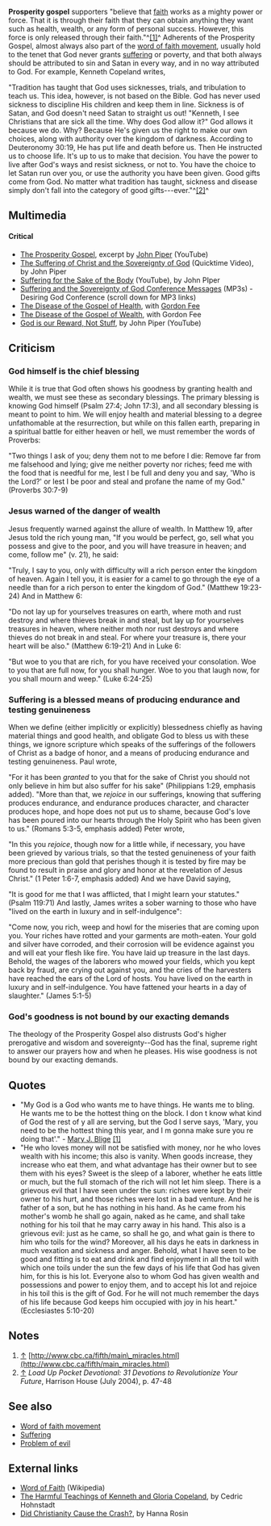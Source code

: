 **Prosperity gospel** supporters "believe that
[faith](Faith "Faith") works as a mighty power or force. That it is
through their faith that they can obtain anything they want such as
health, wealth, or any form of personal success. However, this
force is only released through their faith."^[[1]](#note-0)^
Adherents of the Prosperity Gospel, almost always also part of the
[word of faith movement](Word_of_faith_movement "Word of faith movement"),
usually hold to the tenet that God never grants
[suffering](Suffering "Suffering") or poverty, and that both always
should be attributed to sin and Satan in every way, and in no way
attributed to God. For example, Kenneth Copeland writes,

"Tradition has taught that God uses sicknesses, trials, and
tribulation to teach us. This idea, however, is not based on the
Bible. God has never used sickness to discipline His children and
keep them in line. Sickness is of Satan, and God doesn't need Satan
to straight us out! "Kenneth, I see Christians that are sick all
the time. Why does God allow it?" God allows it because we do. Why?
Because He's given us the right to make our own choices, along with
authority over the kingdom of darkness. According to Deuteronomy
30:19, He has put life and death before us. Then He instructed us
to choose life. It's up to us to make that decision. You have the
power to live after God's ways and resist sickness, or not to. You
have the choice to let Satan run over you, or use the authority you
have been given. Good gifts come from God. No matter what tradition
has taught, sickness and disease simply don't fall into the
category of good gifts---ever."^[[2]](#note-1)^
## Multimedia

#### Critical

-   [The Prosperity Gospel](http://www.youtube.com/watch?v=PTc_FoELt8s),
    excerpt by [John Piper](John_Piper "John Piper") (YouTube)
-   [The Suffering of Christ and the Sovereignty of God](http://www.desiringgod.org/media/video/2005/20051009_high.mov)
    (Quicktime Video), by John Piper
-   [Suffering for the Sake of the Body](http://www.youtube.com/watch?v=E8MeboSDajc&feature=PlayList&p=8A5C16B2170B8FAA&index=0&playnext=1)
    (YouTube), by John PIper
-   [Suffering and the Sovereignty of God Conference Messages](http://www.desiringgod.org/Events/NationalConferences/Archives/2005/)
    (MP3s) - Desiring God Conference (scroll down for MP3 links)
-   [The Disease of the Gospel of Health](http://www.havenministries.com/audio/082806-64k.mp3),
    with [Gordon Fee](Gordon_Fee "Gordon Fee")
-   [The Disease of the Gospel of Wealth](http://www.havenministries.com/audio/083006-64k.mp3),
    with Gordon Fee
-   [God is our Reward, Not Stuff](http://www.youtube.com/watch?v=enNfHsu2h3c),
    by John Piper (YouTube)

## Criticism

### God himself is the chief blessing

While it is true that God often shows his goodness by granting
health and wealth, we must see these as secondary blessings. The
primary blessing is knowing God himself (Psalm 27:4; John 17:3),
and all secondary blessing is meant to point to him. We will enjoy
health and material blessing to a degree unfathomable at the
resurrection, but while on this fallen earth, preparing in a
spiritual battle for either heaven or hell, we must remember the
words of Proverbs:

"Two things I ask of you; deny them not to me before I die: Remove
far from me falsehood and lying; give me neither poverty nor
riches; feed me with the food that is needful for me, lest I be
full and deny you and say, 'Who is the Lord?' or lest I be poor and
steal and profane the name of my God." (Proverbs 30:7-9)
### Jesus warned of the danger of wealth

Jesus frequently warned against the allure of wealth. In Matthew
19, after Jesus told the rich young man, "If you would be perfect,
go, sell what you possess and give to the poor, and you will have
treasure in heaven; and come, follow me" (v. 21), he said:

"Truly, I say to you, only with difficulty will a rich person enter
the kingdom of heaven. Again I tell you, it is easier for a camel
to go through the eye of a needle than for a rich person to enter
the kingdom of God." (Matthew 19:23-24)
And in Matthew 6:

"Do not lay up for yourselves treasures on earth, where moth and
rust destroy and where thieves break in and steal, but lay up for
yourselves treasures in heaven, where neither moth nor rust
destroys and where thieves do not break in and steal. For where
your treasure is, there your heart will be also." (Matthew 6:19-21)
And in Luke 6:

"But woe to you that are rich, for you have received your
consolation. Woe to you that are full now, for you shall hunger.
Woe to you that laugh now, for you shall mourn and weep." (Luke
6:24-25)
### Suffering is a blessed means of producing endurance and testing genuineness

When we define (either implicitly or explicitly) blessedness
chiefly as having material things and good health, and obligate God
to bless us with these things, we ignore scripture which speaks of
the sufferings of the followers of Christ as a badge of honor, and
a means of producing endurance and testing genuineness. Paul
wrote,

"For it has been *granted* to you that for the sake of Christ you
should not only believe in him but also suffer for his sake"
(Philippians 1:29, emphasis added).
"More than that, we *rejoice* in our sufferings, knowing that
suffering produces endurance, and endurance produces character, and
character produces hope, and hope does not put us to shame, because
God's love has been poured into our hearts through the Holy Spirit
who has been given to us." (Romans 5:3-5, emphasis added)
Peter wrote,

"In this you *rejoice*, though now for a little while, if
necessary, you have been grieved by various trials, so that the
tested genuineness of your faith more precious than gold that
perishes though it is tested by fire may be found to result in
praise and glory and honor at the revelation of Jesus Christ." (1
Peter 1:6-7, emphasis added)
And we have David saying,

"It is good for me that I was afflicted, that I might learn your
statutes." (Psalm 119:71)
And lastly, James writes a sober warning to those who have "lived
on the earth in luxury and in self-indulgence":

"Come now, you rich, weep and howl for the miseries that are coming
upon you. Your riches have rotted and your garments are moth-eaten.
Your gold and silver have corroded, and their corrosion will be
evidence against you and will eat your flesh like fire. You have
laid up treasure in the last days. Behold, the wages of the
laborers who mowed your fields, which you kept back by fraud, are
crying out against you, and the cries of the harvesters have
reached the ears of the Lord of hosts. You have lived on the earth
in luxury and in self-indulgence. You have fattened your hearts in
a day of slaughter." (James 5:1-5)
### God's goodness is not bound by our exacting demands

The theology of the Prosperity Gospel also distrusts God's higher
prerogative and wisdom and sovereignty--God has the final, supreme
right to answer our prayers how and when he pleases. His wise
goodness is not bound by our exacting demands.

## Quotes

-   "My God is a God who wants me to have things. He wants me to
    bling. He wants me to be the hottest thing on the block. I don t
    know what kind of God the rest of y all are serving, but the God I
    serve says, 'Mary, you need to be the hottest thing this year, and
    I m gonna make sure you re doing that'." -
    [Mary J. Blige](http://www.wikipedia.org/wiki/Mary_J._Blige "wikipedia:Mary J. Blige")
    [[1]](http://www.msnbc.msn.com/id/12137215/)
-   "He who loves money will not be satisfied with money, nor he
    who loves wealth with his income; this also is vanity. When goods
    increase, they increase who eat them, and what advantage has their
    owner but to see them with his eyes? Sweet is the sleep of a
    laborer, whether he eats little or much, but the full stomach of
    the rich will not let him sleep. There is a grievous evil that I
    have seen under the sun: riches were kept by their owner to his
    hurt, and those riches were lost in a bad venture. And he is father
    of a son, but he has nothing in his hand. As he came from his
    mother's womb he shall go again, naked as he came, and shall take
    nothing for his toil that he may carry away in his hand. This also
    is a grievous evil: just as he came, so shall he go, and what gain
    is there to him who toils for the wind? Moreover, all his days he
    eats in darkness in much vexation and sickness and anger. Behold,
    what I have seen to be good and fitting is to eat and drink and
    find enjoyment in all the toil with which one toils under the sun
    the few days of his life that God has given him, for this is his
    lot. Everyone also to whom God has given wealth and possessions and
    power to enjoy them, and to accept his lot and rejoice in his toil
    this is the gift of God. For he will not much remember the days of
    his life because God keeps him occupied with joy in his heart."
    (Ecclesiastes 5:10-20)

## Notes

1.  [↑](#ref-0)
    [http://www.cbc.ca/fifth/main\_miracles.html](http://www.cbc.ca/fifth/main_miracles.html)
2.  [↑](#ref-1)
    *Load Up Pocket Devotional: 31 Devotions to Revolutionize Your Future*,
    Harrison House (July 2004), p. 47-48

## See also

-   [Word of faith movement](Word_of_faith_movement "Word of faith movement")
-   [Suffering](Suffering "Suffering")
-   [Problem of evil](Problem_of_evil "Problem of evil")

## External links

-   [Word of Faith](http://en.wikipedia.org/wiki/Prosperity_gospel "w:Prosperity gospel")
    (Wikipedia)
-   [The Harmful Teachings of Kenneth and Gloria Copeland](http://www.cedricstudio.com/personal/copeland.html),
    by Cedric Hohnstadt
-   [Did Christianity Cause the Crash?](http://www.theatlantic.com/doc/200912/rosin-prosperity-gospel),
    by Hanna Rosin



